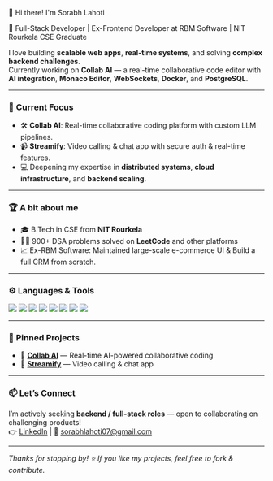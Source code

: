 👋 Hi there! I'm Sorabh Lahoti

🚀 Full-Stack Developer | Ex-Frontend Developer at RBM Software | NIT Rourkela CSE Graduate

I love building **scalable web apps**, **real-time systems**, and solving **complex backend challenges**.  
Currently working on **Collab AI** — a real-time collaborative code editor with **AI integration**, **Monaco Editor**, **WebSockets**, **Docker**, and **PostgreSQL**.

---

### 🧩 **Current Focus**
- 🛠️ **Collab AI**: Real-time collaborative coding platform with custom LLM pipelines.
- 📹 **Streamify**: Video calling & chat app with secure auth & real-time features.
- 💻 Deepening my expertise in **distributed systems**, **cloud infrastructure**, and **backend scaling**.

---

### 🏆 **A bit about me**
- 🎓 B.Tech in CSE from **NIT Rourkela**
- 👨‍💻 900+ DSA problems solved on **LeetCode** and other platforms
- 📈 Ex-RBM Software: Maintained large-scale e-commerce UI & Build a full CRM from scratch.

---

### ⚙️ **Languages & Tools**
<p>
  <img src="https://img.shields.io/badge/-JavaScript-black?style=flat-square&logo=javascript" />
  <img src="https://img.shields.io/badge/-TypeScript-black?style=flat-square&logo=typescript" />
  <img src="https://img.shields.io/badge/-Node.js-black?style=flat-square&logo=node.js" />
  <img src="https://img.shields.io/badge/-React-black?style=flat-square&logo=react" />
  <img src="https://img.shields.io/badge/-Next.js-black?style=flat-square&logo=next.js" />
  <img src="https://img.shields.io/badge/-PostgreSQL-black?style=flat-square&logo=postgresql" />
  <img src="https://img.shields.io/badge/-Docker-black?style=flat-square&logo=docker" />
  <img src="https://img.shields.io/badge/-AWS-black?style=flat-square&logo=amazon-aws" />
</p>

---

### 📌 **Pinned Projects**
- 🔗 [**Collab AI**](https://github.com/sorabhlahoti/collab-ai) — Real-time AI-powered collaborative coding
- 🔗 [**Streamify**](https://github.com/sorabhlahoti/Streamify) — Video calling & chat app

---

### 📫 **Let’s Connect**
I’m actively seeking **backend / full-stack roles** — open to collaborating on challenging products!  
👉 [LinkedIn](https://www.linkedin.com/in/sorabh-lahoti-b510b6211/) | 📧 sorabhlahoti07@gmail.com

---

*Thanks for stopping by! ⭐️ If you like my projects, feel free to fork & contribute.*
